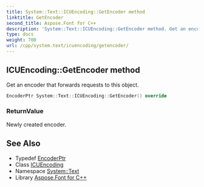 ```yaml
---
title: System::Text::ICUEncoding::GetEncoder method
linktitle: GetEncoder
second_title: Aspose.Font for C++
description: 'System::Text::ICUEncoding::GetEncoder method. Get an encoder that forwards requests to this object in C++.'
type: docs
weight: 700
url: /cpp/system.text/icuencoding/getencoder/
---
```

## ICUEncoding::GetEncoder method


Get an encoder that forwards requests to this object.

```cpp
EncoderPtr System::Text::ICUEncoding::GetEncoder() override
```


### ReturnValue

Newly created encoder.

## See Also

* Typedef [EncoderPtr](../../../system/encoderptr/)
* Class [ICUEncoding](../)
* Namespace [System::Text](../../)
* Library [Aspose.Font for C++](../../../)
